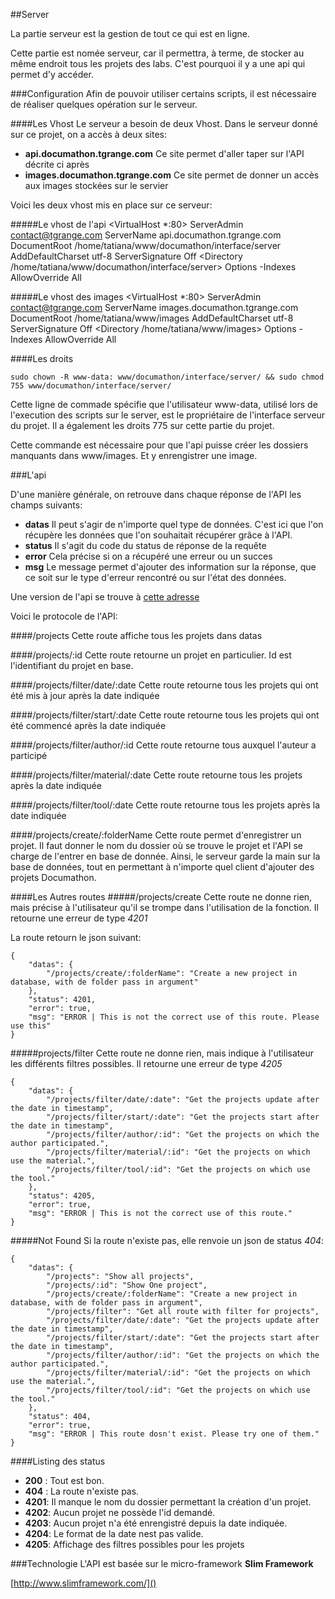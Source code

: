 ##Server

La partie serveur est la gestion de tout ce qui est en ligne.

Cette partie est nomée serveur, car il permettra, à terme, de stocker au même endroit tous les projets des labs. C'est pourquoi il y a une api qui permet d'y accéder.

###Configuration
Afin de pouvoir utiliser certains scripts, il est nécessaire de réaliser quelques opération sur le serveur.

####Les Vhost
Le serveur a besoin de deux Vhost. Dans le serveur donné sur ce projet, on a accès à deux sites:

* **api.documathon.tgrange.com** Ce site permet d'aller taper sur l'API décrite ci après
* **images.documathon.tgrange.com** Ce site permet de donner un accès aux images stockées sur le servier

Voici les deux vhost mis en place sur ce serveur:

#####Le vhost de l'api
	<VirtualHost *:80>
        ServerAdmin contact@tgrange.com
        ServerName  api.documathon.tgrange.com
        DocumentRoot /home/tatiana/www/documathon/interface/server
    	AddDefaultCharset utf-8
        ServerSignature Off
        <Directory /home/tatiana/www/documathon/interface/server>
            Options -Indexes
            AllowOverride All
        </Directory>
	</VirtualHost>
	
#####Le vhost des images
	<VirtualHost *:80>
        ServerAdmin contact@tgrange.com
        ServerName  images.documathon.tgrange.com
        DocumentRoot /home/tatiana/www/images
    	AddDefaultCharset utf-8
        ServerSignature Off
        <Directory /home/tatiana/www/images>
            Options -Indexes
            AllowOverride All
        </Directory>
	</VirtualHost>

####Les droits

	sudo chown -R www-data: www/documathon/interface/server/ && sudo chmod 755 www/documathon/interface/server/
	
Cette ligne de commade spécifie que l'utilisateur www-data, utilisé lors de l'execution des scripts sur le server, est le propriétaire de l'interface serveur du projet. Il a également les droits 775 sur cette partie du projet.

Cette commande est nécessaire pour que l'api puisse créer les dossiers manquants dans www/images. Et y enrengistrer une image.

###L'api

D'une manière générale, on retrouve dans chaque réponse de l'API les champs suivants:
* **datas** Il peut s'agir de n'importe quel type de données. C'est ici que l'on récupère les données que l'on souhaitait récupérer grâce à l'API.
* **status** Il s'agit du code du status de réponse de la requête
* **error** Cela précise si on a récupéré une erreur ou un succes
* **msg** Le message permet d'ajouter des information sur la réponse, que ce soit sur le type d'erreur rencontré ou sur l'état des données.

Une version de l'api se trouve à [cette adresse](http://api.documathon.tgrange.com/)

Voici le protocole de l'API:

####/projects
Cette route affiche tous les projets dans datas

####/projects/:id
Cette route retourne un projet en particulier. Id est l'identifiant du projet en base.

####/projects/filter/date/:date
Cette route retourne tous les projets qui ont été mis à jour après la date indiquée

####/projects/filter/start/:date
Cette route retourne tous les projets qui ont été commencé après la date indiquée

####/projects/filter/author/:id
Cette route retourne tous auxquel l'auteur a participé

####/projects/filter/material/:date
Cette route retourne tous les projets après la date indiquée

####/projects/filter/tool/:date
Cette route retourne tous les projets après la date indiquée

####/projects/create/:folderName
Cette route permet d'enregistrer un projet. Il faut donner le nom du dossier où se trouve le projet et l'API se charge de l'entrer en base de donnée. Ainsi, le serveur garde la main sur la base de données, tout en permettant à n'importe quel client d'ajouter des projets Documathon.

####Les Autres routes
#####/projects/create
Cette route ne donne rien, mais précise à l'utilisateur qu'il se trompe dans l'utilisation de la fonction. Il retourne une erreur de type *4201*

La route retourn le json suivant:

	{
		"datas": {
			"/projects/create/:folderName": "Create a new project in database, with de folder pass in argument"
		},
		"status": 4201,
		"error": true,
		"msg": "ERROR | This is not the correct use of this route. Please use this"
	}
	
#####projects/filter
Cette route ne donne rien, mais indique à l'utilisateur les différents filtres possibles. Il retourne une erreur de type *4205*

	{
		"datas": {
			"/projects/filter/date/:date": "Get the projects update after the date in timestamp",
			"/projects/filter/start/:date": "Get the projects start after the date in timestamp",
			"/projects/filter/author/:id": "Get the projects on which the author participated.",
			"/projects/filter/material/:id": "Get the projects on which use the material.",
			"/projects/filter/tool/:id": "Get the projects on which use the tool."
		},
		"status": 4205,
		"error": true,
		"msg": "ERROR | This is not the correct use of this route."
	}

#####Not Found
Si la route n'existe pas, elle renvoie un json de status *404*:

	{
		"datas": {
			"/projects": "Show all projects",
			"/projects/:id": "Show One project",
			"/projects/create/:folderName": "Create a new project in database, with de folder pass in argument",
			"/projects/filter": "Get all route with filter for projects",
			"/projects/filter/date/:date": "Get the projects update after the date in timestamp",
			"/projects/filter/start/:date": "Get the projects start after the date in timestamp",
			"/projects/filter/author/:id": "Get the projects on which the author participated.",
			"/projects/filter/material/:id": "Get the projects on which use the material.",
			"/projects/filter/tool/:id": "Get the projects on which use the tool."
		},
		"status": 404,
		"error": true,
		"msg": "ERROR | This route dosn't exist. Please try one of them."
	}

####Listing des status
* **200** : Tout est bon.
* **404** : La route n'existe pas.
* **4201**: Il manque le nom du dossier permettant la création d'un projet.
* **4202**: Aucun projet ne possède l'id demandé.
* **4203**: Aucun projet n'a été enrengistré depuis la date indiquée.
* **4204**: Le format de la date nest pas valide.
* **4205**: Affichage des filtres possibles pour les projets

###Technologie
L'API est basée sur le micro-framework **Slim Framework**

[http://www.slimframework.com/]()